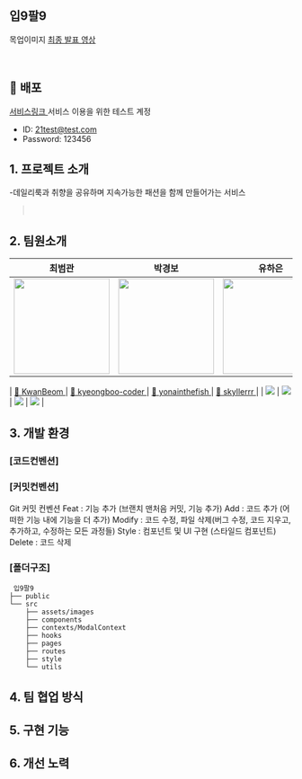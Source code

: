 ## 입9팔9
목업이미지 
<a href=""> 최종 발표 영상 </a>

<br>

## 🗼 배포
<a href=""> 서비스링크 </a>
서비스 이용을 위한 테스트 계정

- ID: 21test@test.com
- Password: 123456
  <br>

## 1. 프로젝트 소개

-데일리룩과 취향을 공유하며 지속가능한 패션을 함께 만들어가는 서비스

> <br>

## 2. 팀원소개<br>

|                                                                        최범관                                                                         |                                                                        박경보                                                                         |                                                                        유하은                                                                         |                                                                         한상헌                                                                         |
| :---------------------------------------------------------------------------------------------------------------------------------------------------: | :---------------------------------------------------------------------------------------------------------------------------------------------------: | :---------------------------------------------------------------------------------------------------------------------------------------------------: | :----------------------------------------------------------------------------------------------------------------------------------------------------: |
| <img src="https://github.com/yonainthefish/FE05-Project-Sooryen/assets/124084624/4ac018c7-f9f3-49c1-89e8-9e0523c69919.jpg" width="170" height="170"/> | <img src="https://github.com/yonainthefish/FE05-Project-Sooryen/assets/124084624/f8f06190-ece0-4a5d-ada4-d7df6cca0455.png" width="170" height="170"/> | <img src="https://github.com/yonainthefish/FE05-Project-Sooryen/assets/124084624/dac4ccc0-c4c2-4240-8e4b-067a4b2eeb7d.jpg" width="170" height="170"/> | <img src="https://github.com/yonainthefish/FE05-Project-Sooryen/assets/124084624/9d2c1f67-82c0-4d91-8bf9-09be962044f4.jpg" width="170" height="170" /> |
                                                                  
|                                                 <a href="https://github.com/KwanBeom">🔗 KwanBeom </a>                                                  |                                              <a href="https://github.com/kyeongboo-coder">🔗 kyeongboo-coder </a>                                              |                                               <a href="https://github.com/yonsinthefish">🔗 yonainthefish </a>                                               |                                                 <a href="https://github.com/Skyllerrr">🔗 skyllerrr </a>                                                  |
|                                <img src="https://img.shields.io/badge/FrontEnd-3178C6?style=plastic&logoColor=blue"/>                                 |                                <img src="https://img.shields.io/badge/FrontEnd-3178C6?style=plastic&logoColor=blue"/>                                 |                                <img src="https://img.shields.io/badge/FrontEnd-3178C6?style=plastic&logoColor=blue"/>                                 |                                 <img src="https://img.shields.io/badge/FrontEnd-3178C6?style=plastic&logoColor=blue"/>                                 |



## 3. 개발 환경<br>
### [코드컨벤션]

### [커밋컨벤션]
Git 커밋 컨벤션
Feat : 기능 추가 (브랜치 맨처음 커밋, 기능 추가)
Add : 코드 추가 (어떠한 기능 내에 기능을 더 추가)
Modify : 코드 수정, 파일 삭제(버그 수정, 코드 지우고, 추가하고, 수정하는 모든 과정들)
Style : 컴포넌트 및 UI 구현 (스타일드 컴포넌트)
Delete : 코드 삭제


### [폴더구조]

```
 입9팔9
├── public
└── src
    ├── assets/images
    ├── components
    ├── contexts/ModalContext
    ├── hooks
    ├── pages
    ├── routes
    ├── style
    └── utils
```

## 4. 팀 협업 방식


## 5.  구현 기능


## 6.  개선 노력

